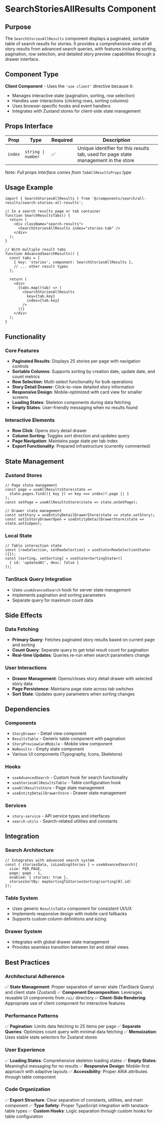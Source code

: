 # SearchStoriesAllResults Component

## Purpose

The `SearchStoriesAllResults` component displays a paginated, sortable table of search results for stories. It provides a comprehensive view of all story results from advanced search queries, with features including sorting, pagination, row selection, and detailed story preview capabilities through a drawer interface.

## Component Type

**Client Component** - Uses the `'use client'` directive because it:
- Manages interactive state (pagination, sorting, row selection)
- Handles user interactions (clicking rows, sorting columns)
- Uses browser-specific hooks and event handlers
- Integrates with Zustand stores for client-side state management

## Props Interface

| Prop | Type | Required | Description |
|------|------|----------|-------------|
| `index` | `string \| number` | ✅ | Unique identifier for this results tab, used for page state management in the store |

*Note: Full props interface comes from `TabAllResultsProps` type*

## Usage Example

```tsx
import { SearchStoriesAllResults } from '@/components/search/all-results/search-stories-all-results';

// In a search results page or tab container
function SearchResultsTabs() {
  return (
    <div className="search-results">
      <SearchStoriesAllResults index="stories-tab" />
    </div>
  );
}

// With multiple result tabs
function AdvancedSearchResults() {
  const tabs = [
    { key: 'stories', component: SearchStoriesAllResults },
    // ... other result types
  ];

  return (
    <div>
      {tabs.map((tab) => (
        <SearchStoriesAllResults 
          key={tab.key}
          index={tab.key} 
        />
      ))}
    </div>
  );
}
```

## Functionality

### Core Features
- **Paginated Results**: Displays 25 stories per page with navigation controls
- **Sortable Columns**: Supports sorting by creation date, update date, and count metrics
- **Row Selection**: Multi-select functionality for bulk operations
- **Story Detail Drawer**: Click-to-view detailed story information
- **Responsive Design**: Mobile-optimized with card view for smaller screens
- **Loading States**: Skeleton components during data fetching
- **Empty States**: User-friendly messaging when no results found

### Interactive Elements
- **Row Click**: Opens story detail drawer
- **Column Sorting**: Toggles sort direction and updates query
- **Page Navigation**: Maintains page state per tab index
- **Export Functionality**: Prepared infrastructure (currently commented)

## State Management

### Zustand Stores
```tsx
// Page state management
const page = useAllResultsStore(state => 
  state.pages.find(({ key }) => key === index)?.page || 1
);
const setPage = useAllResultsStore(state => state.onSetPage);

// Drawer state management
const setStory = useEntityDetailDrawerStore(state => state.setStory);
const setIsStoryDrawerOpen = useEntityDetailDrawerStore(state => state.setIsOpen);
```

### Local State
```tsx
// Table interaction state
const [rowSelection, setRowSelection] = useState<RowSelectionState>({});
const [sorting, setSorting] = useState<SortingState>([
  { id: 'updatedAt', desc: false }
]);
```

### TanStack Query Integration
- Uses `useAdvancedSearch` hook for server state management
- Implements pagination and sorting parameters
- Separate query for maximum count data

## Side Effects

### Data Fetching
- **Primary Query**: Fetches paginated story results based on current page and sorting
- **Count Query**: Separate query to get total result count for pagination
- **Real-time Updates**: Queries re-run when search parameters change

### User Interactions
- **Drawer Management**: Opens/closes story detail drawer with selected story data
- **Page Persistence**: Maintains page state across tab switches
- **Sort State**: Updates query parameters when sorting changes

## Dependencies

### Components
- `StoryDrawer` - Detail view component
- `ResultsTable` - Generic table component with pagination
- `StoryPreviewCardMobile` - Mobile view component
- `NoResults` - Empty state component
- Various UI components (Typography, Icons, Skeletons)

### Hooks
- `useAdvancedSearch` - Custom hook for search functionality
- `useStoriesAllResultsTable` - Table configuration hook
- `useAllResultsStore` - Page state management
- `useEntityDetailDrawerStore` - Drawer state management

### Services
- `story-service` - API service types and interfaces
- `search-utils` - Search-related utilities and constants

## Integration

### Search Architecture
```tsx
// Integrates with advanced search system
const { storiesData, isLoadingStories } = useAdvancedSearch({
  size: PER_PAGE,
  page: page - 1,
  enabled: { stories: true },
  storiesSortBy: mapSortingToStoriesSorting(sorting[0].id)
});
```

### Table System
- Uses generic `ResultsTable` component for consistent UI/UX
- Implements responsive design with mobile card fallbacks
- Supports custom column definitions and sizing

### Drawer System
- Integrates with global drawer state management
- Provides seamless transition between list and detail views

## Best Practices

### Architectural Adherence
✅ **State Management**: Proper separation of server state (TanStack Query) and client state (Zustand)
✅ **Component Decomposition**: Leverages reusable UI components from `/ui/` directory
✅ **Client-Side Rendering**: Appropriate use of client component for interactive features

### Performance Patterns
✅ **Pagination**: Limits data fetching to 25 items per page
✅ **Separate Queries**: Optimizes count query with minimal data fetching
✅ **Memoization**: Uses stable state selectors for Zustand stores

### User Experience
✅ **Loading States**: Comprehensive skeleton loading states
✅ **Empty States**: Meaningful messaging for no results
✅ **Responsive Design**: Mobile-first approach with adaptive layouts
✅ **Accessibility**: Proper ARIA attributes through table component

### Code Organization
✅ **Export Structure**: Clear separation of constants, utilities, and main component
✅ **Type Safety**: Proper TypeScript integration with tanstack-table types
✅ **Custom Hooks**: Logic separation through custom hooks for table configuration